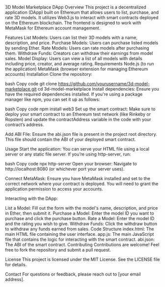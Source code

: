 3D Model Marketplace DApp
Overview
This project is a decentralized application (DApp) built on Ethereum that allows users to list, purchase, and rate 3D models. It utilizes Web3.js to interact with smart contracts deployed on the Ethereum blockchain. The frontend is designed to work with MetaMask for Ethereum account management.

Features
List Models: Users can list their 3D models with a name, description, and price.
Purchase Models: Users can purchase listed models by sending Ether.
Rate Models: Users can rate models after purchasing them.
Withdraw Funds: Creators can withdraw their earnings from model sales.
Model Display: Users can view a list of all models with details including price, creator, and average rating.
Requirements
Node.js (to run the application)
MetaMask (browser extension for managing Ethereum accounts)
Installation
Clone the repository:

bash
Copy code
git clone https://github.com/yourusername/3d-model-marketplace.git
cd 3d-model-marketplace
Install dependencies: Ensure you have the required dependencies installed. If you're using a package manager like npm, you can set it up as follows:

bash
Copy code
npm install web3
Set up the smart contract: Make sure to deploy your smart contract to an Ethereum test network (like Rinkeby or Ropsten) and update the contractAddress variable in the code with your contract’s address.

Add ABI File: Ensure the abi.json file is present in the project root directory. This file should contain the ABI of your deployed smart contract.

Usage
Start the application: You can serve your HTML file using a local server or any static file server. If you’re using http-server, run:

bash
Copy code
npx http-server
Open your browser: Navigate to http://localhost:8080 (or whichever port your server uses).

Connect MetaMask: Ensure you have MetaMask installed and set to the correct network where your contract is deployed. You will need to grant the application permission to access your accounts.

Interacting with the DApp:

List a Model: Fill out the form with the model's name, description, and price in Ether, then submit it.
Purchase a Model: Enter the model ID you want to purchase and click the purchase button.
Rate a Model: Enter the model ID and the rating you wish to give.
Withdraw Funds: Click the withdraw button to withdraw any funds earned from sales.
Code Structure
index.html: The main HTML file containing the user interface.
app.js: The main JavaScript file that contains the logic for interacting with the smart contract.
abi.json: The ABI of the smart contract.
Contributing
Contributions are welcome! Feel free to fork the repository and submit a pull request.

License
This project is licensed under the MIT License. See the LICENSE file for details.

Contact
For questions or feedback, please reach out to [your email address].